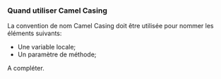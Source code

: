 ### Quand utiliser Camel Casing

La convention de nom Camel Casing doit être utilisée pour nommer les éléments suivants:
* Une variable locale;
* Un paramètre de méthode;

A compléter.